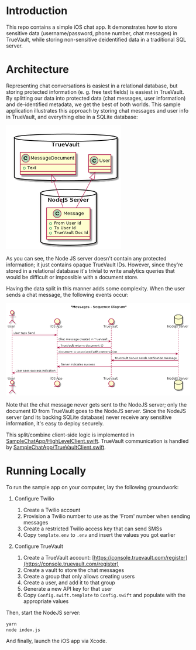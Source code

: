 Introduction
============

This repo contains a simple iOS chat app. It demonstrates how to store sensitive data (username/password, phone number, chat messages) in TrueVault, while storing non-sensitive deidentified data in a traditional SQL server.

Architecture
============

Representing chat conversations is easiest in a relational database, but storing protected information (e. g. free text fields) is easiest in TrueVault. By splitting our data into protected data (chat messages, user information) and de-identified metadata, we get the best of both worlds. This sample application illustrates this approach by storing chat messages and user info in TrueVault, and everything else in a SQLite database:

![](dataModel.png)

As you can see, the Node JS server doesn't contain any protected information; it just contains opaque TrueVault IDs. However, since they're stored in a relational database it's trivial to write analytics queries that would be difficult or impossible with a document store.

Having the data split in this manner adds some complexity. When the user sends a chat message, the following events occur:

![](sendMessageFlow.png)

Note that the chat message never gets sent to the NodeJS server; only the document ID from TrueVault goes to the NodeJS server. Since the NodeJS server (and its backing SQLite database) never receive any sensitive information, it's easy to deploy securely.

This split/combine client-side logic is implemented in [SampleChatApp/HighLevelClient.swift](SampleChatApp/HighLevelClient.swift). TrueVault communication is handled by [SampleChatApp/TrueVaultClient.swift](SampleChatApp/TrueVaultClient.swift).

Running Locally
===============

To run the sample app on your computer, lay the following groundwork:

1. Configure Twilio
    1. Create a Twilio account
    1. Provision a Twilio number to use as the 'From' number when sending messages
    1. Create a restricted Twilio access key that can send SMSs
    1. Copy `template.env` to `.env` and insert the values you got earlier
    
1. Configure TrueVault
    1. Create a TrueVault account: [https://console.truevault.com/register](https://console.truevault.com/register)
    1. Create a vault to store the chat messages
    1. Create a group that only allows creating users
    1. Create a user, and add it to that group
    1. Generate a new API key for that user 
    1. Copy `Config.swift.template` to `Config.swift` and populate with the appropriate values
   

Then, start the NodeJS server:

    yarn
    node index.js
    
And finally, launch the iOS app via Xcode.
